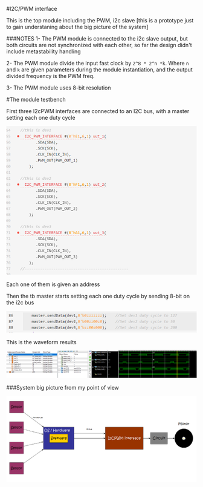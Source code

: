 #I2C/PWM interface

This is the top module including the PWM, i2c slave [this is a prototype just to gain understaning about the big picture of the system]

###NOTES
1- The PWM module is connected to the i2c slave output, but both circuits are not synchronized with each other, so far the design didn't include metastability handling 

2- The PWM module divide the input fast clock by `2^8 * 2^n *k`. Where `n` and `k` are given parameters during the module instantiation, and the output divided frequency is the PWM freq.

3- The PWM module uses 8-bit resolution 

#The module testbench

First three I2cPWM interfaces are connected to an I2C bus, with a master setting each one duty cycle

![tb1](https://github.com/ELBe7ery/i2c_draft_gsoc/blob/master/TOP/Screenshots/TB_DEVs.png?raw=true)

Each one of them is given an address

Then the tb master starts setting each one duty cycle by sending 8-bit on the i2c bus

![tb2](https://github.com/ELBe7ery/i2c_draft_gsoc/blob/master/TOP/Screenshots/sendTask.png?raw=true)

This is the waveform results

![ise](https://github.com/ELBe7ery/i2c_draft_gsoc/blob/master/TOP/Screenshots/ISE.png?raw=true)

###System big picture from my point of view

![bd](https://github.com/ELBe7ery/i2c_draft_gsoc/blob/master/TOP/Screenshots/BLOCK_DIAGRAM.png?raw=true)

